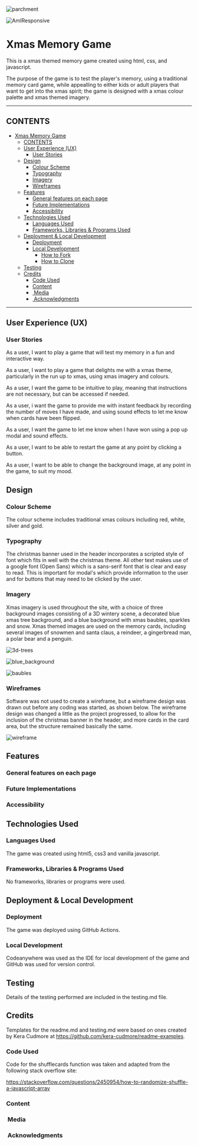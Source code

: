 ![parchment](https://github.com/Jem212Mac/CI_Project_2_Xmas_Memory_Game/assets/89839563/de169f2f-9969-4d99-a56c-249a1d48565f)

![AmIResponsive](https://github.com/Jem212Mac/CI_Project_2_Xmas_Memory_Game/assets/89839563/6929b83b-2d83-4253-873c-cddcd6e5d7f2)

# Xmas Memory Game

This is a xmas themed memory game created using html, css, and javascript.

The purpose of the game is to test the player's memory, using a traditional memory card game, while appealling to either kids or adult players that want to get into the xmas spirit; the game is designed with a xmas colour palette and xmas themed imagery.

---

## CONTENTS

- [Xmas Memory Game](#xmas-memory-game)
  - [CONTENTS](#contents)
  - [User Experience (UX)](#user-experience-ux)
    - [User Stories](#user-stories)
  - [Design](#design)
    - [Colour Scheme](#colour-scheme)
    - [Typography](#typography)
    - [Imagery](#imagery)
    - [Wireframes](#wireframes)
  - [Features](#features)
    - [General features on each page](#general-features-on-each-page)
    - [Future Implementations](#future-implementations)
    - [Accessibility](#accessibility)
  - [Technologies Used](#technologies-used)
    - [Languages Used](#languages-used)
    - [Frameworks, Libraries \& Programs Used](#frameworks-libraries--programs-used)
  - [Deployment \& Local Development](#deployment--local-development)
    - [Deployment](#deployment)
    - [Local Development](#local-development)
      - [How to Fork](#how-to-fork)
      - [How to Clone](#how-to-clone)
  - [Testing](#testing)
  - [Credits](#credits)
    - [Code Used](#code-used)
    - [Content](#content)
    - [ Media](#media)
    - [ Acknowledgments](#acknowledgments)

---

## User Experience (UX)

### User Stories

As a user, I want to play a game that will test my memory in a fun and interactive way.

As a user, I want to play a game that delights me with a xmas theme, particularly in the run up to xmas, using xmas imagery and colours.

As a user, I want the game to be intuitive to play, meaning that instructions are not necessary, but can be accessed if needed.

As a user, i want the game to provide me with instant feedback by recording the number of moves I have made, and using sound effects to let me know when cards have been flipped.

As a user, I want the game to let me know when I have won using a pop up modal and sound effects.

As a user, I want to be able to restart the game at any point by clicking a button.

As a user, I want to be able to change the background image, at any point in the game, to suit my mood.


## Design

### Colour Scheme

The colour scheme includes traditional xmas colours including red, white, silver and gold.

### Typography

The christmas banner used in the header incorporates a scripted style of font which fits in well with the christmas theme.  All other text makes use of a google font (Open Sans) which is a sans-serif font that is clear and easy to read.  This is important for modal's which provide information to the user and for buttons that may need to be clicked by the user.

### Imagery

Xmas imagery is used throughout the site, with a choice of three background images consisting of a 3D wintery scene, a decorated blue xmas tree background, and a blue background with xmas baubles, sparkles and snow.  Xmas themed images are used on the memory cards, including several images of snowmen and santa claus, a reindeer, a gingerbread man, a polar bear and a penguin.

![3d-trees](https://github.com/Jem212Mac/CI_Project_2_Xmas_Memory_Game/assets/89839563/8aef21f3-7af5-4f6f-898c-2554815372da)

![blue_background](https://github.com/Jem212Mac/CI_Project_2_Xmas_Memory_Game/assets/89839563/bc56d568-e41b-4807-8ce3-a008dd29ff4a)

![baubles](https://github.com/Jem212Mac/CI_Project_2_Xmas_Memory_Game/assets/89839563/23b85e43-595a-48ec-89bc-e5f18711e14c)


### Wireframes

Software was not used to create a wireframe, but a wireframe design was drawn out before any coding was started, as shown below.  The wireframe design was changed a little as the project progressed, to allow for the inclusion of the christmas banner in the header, and more cards in the card area, but the structure remained basically the same.

![wireframe](https://github.com/Jem212Mac/CI_Project_2_Xmas_Memory_Game/assets/89839563/6421589e-725d-49fc-a994-1f065c6dbc3f)


## Features

### General features on each page

### Future Implementations

### Accessibility

## Technologies Used

### Languages Used

The game was created using html5, css3 and vanilla javascript.

### Frameworks, Libraries & Programs Used

No frameworks, libraries or programs were used.

## Deployment & Local Development

### Deployment

The game was deployed using GitHub Actions.

### Local Development

Codeanywhere was used as the IDE for local development of the game and GitHub was used for version control.

## Testing

Details of the testing performed are included in the testing.md file.

## Credits

Templates for the readme.md and testing.md were based on ones created by Kera Cudmore at https://github.com/kera-cudmore/readme-examples.

### Code Used

Code for the shufflecards function was taken and adapted from the following stack overflow site:

https://stackoverflow.com/questions/2450954/how-to-randomize-shuffle-a-javascript-array


### Content

###  Media
  
###  Acknowledgments
